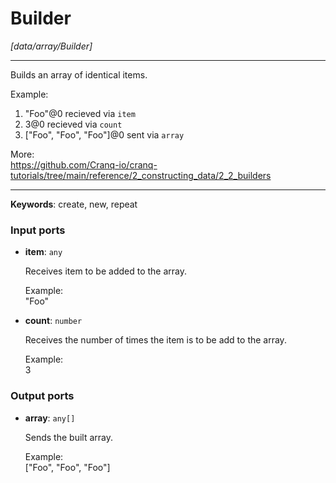 # Builder

_[data/array/Builder]_

---

Builds an array of identical items.  
  
Example:  
1. "Foo"@0 recieved via  `item`  
2. 3@0 recieved via `count`   
3. ["Foo", "Foo", "Foo"]@0 sent  via `array`  
  
More:  
https://github.com/Cranq-io/cranq-tutorials/tree/main/reference/2_constructing_data/2_2_builders  

---

__Keywords__: create, new, repeat

### Input ports

* __item__: ` any `


    Receives item to be added to the array.  
      
    Example:  
    "Foo"  


* __count__: ` number `


    Receives the number of times the item is to be add to the array.  
      
    Example:  
    3  

### Output ports

* __array__: ` any[] `


    Sends the built array.  
      
    Example:  
    ["Foo", "Foo", "Foo"]  

